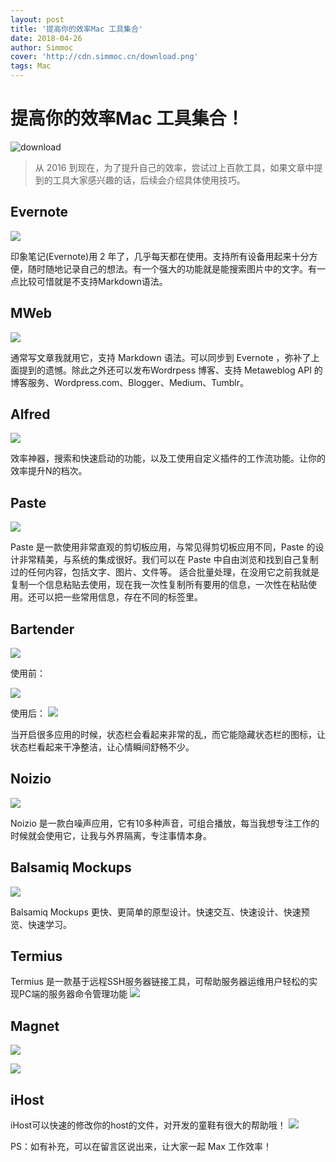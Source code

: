 ```yaml
---
layout: post
title: '提高你的效率Mac 工具集合'
date: 2018-04-26
author: Simmoc
cover: 'http://cdn.simmoc.cn/download.png'
tags: Mac
---
```

# 提高你的效率Mac 工具集合！
![download](http://cdn.simmoc.cn/download.png)

> 从 2016 到现在，为了提升自己的效率，尝试过上百款工具，如果文章中提到的工具大家感兴趣的话，后续会介绍具体使用技巧。

## Evernote
![](http://cdn.simmoc.cn/15247090911739.jpg)


印象笔记(Evernote)用 2 年了，几乎每天都在使用。支持所有设备用起来十分方便，随时随地记录自己的想法。有一个强大的功能就是能搜索图片中的文字。有一点比较可惜就是不支持Markdown语法。
## MWeb
![](http://cdn.simmoc.cn/15247091076655.jpg)


通常写文章我就用它，支持 Markdown 语法。可以同步到 Evernote ，弥补了上面提到的遗憾。除此之外还可以发布Wordrpess 博客、支持 Metaweblog API 的博客服务、Wordpress.com、Blogger、Medium、Tumblr。
## Alfred
![](http://cdn.simmoc.cn/15247091520956.jpg)


效率神器，搜索和快速启动的功能，以及工使用自定义插件的工作流功能。让你的效率提升N的档次。
## Paste
![](http://cdn.simmoc.cn/15247091412590.jpg)


Paste 是一款使用非常直观的剪切板应用，与常见得剪切板应用不同，Paste 的设计非常精美，与系统的集成很好。我们可以在 Paste 中自由浏览和找到自己复制过的任何内容，包括文字、图片、文件等。
适合批量处理，在没用它之前我就是复制一个信息粘贴去使用，现在我一次性复制所有要用的信息，一次性在粘贴使用。还可以把一些常用信息，存在不同的标签里。

## Bartender

![](http://cdn.simmoc.cn/15247091682861.jpg)

使用前：

![](http://cdn.simmoc.cn/15247091816081.jpg)


使用后：
![](http://cdn.simmoc.cn/15247091977270.jpg)


当开启很多应用的时候，状态栏会看起来非常的乱，而它能隐藏状态栏的图标，让状态栏看起来干净整洁，让心情瞬间舒畅不少。

## Noizio

![](http://cdn.simmoc.cn/15247092113101.jpg)

Noizio 是一款白噪声应用，它有10多种声音，可组合播放，每当我想专注工作的时候就会使用它，让我与外界隔离，专注事情本身。
## Balsamiq Mockups
![](http://cdn.simmoc.cn/15247092250806.jpg)


Balsamiq Mockups 更快、更简单的原型设计。快速交互、快速设计、快速预览、快速学习。
## Termius
Termius 是一款基于远程SSH服务器链接工具，可帮助服务器运维用户轻松的实现PC端的服务器命令管理功能
![](http://cdn.simmoc.cn/15247092726143.jpg)
## Magnet
![](http://cdn.simmoc.cn/15247094344853.jpg)

![](http://cdn.simmoc.cn/15247093700585.jpg)

## iHost
iHost可以快速的修改你的host的文件，对开发的童鞋有很大的帮助哦！
![](http://cdn.simmoc.cn/15247095684220.jpg)


PS：如有补充，可以在留言区说出来，让大家一起 Max 工作效率！


